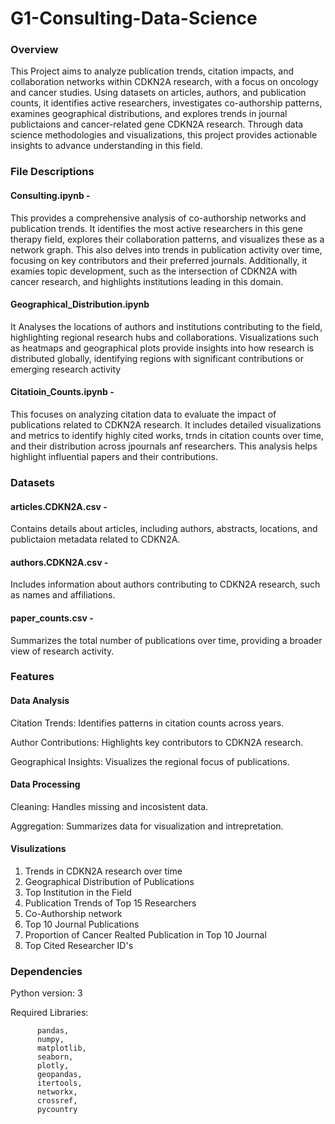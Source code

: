 # G1-Consulting-Data-Science

### Overview 

This Project aims to analyze publication trends, citation impacts, and collaboration networks within CDKN2A research, with a focus on oncology and cancer studies. Using datasets on articles, authors, and publication counts, it identifies active researchers, investigates co-authorship patterns, examines geographical distributions, and explores trends in journal publictaions and cancer-related gene CDKN2A research. Through data science methodologies and visualizations, this project provides actionable insights to advance understanding in this field.

### File Descriptions

#### Consulting.ipynb - 

This provides a comprehensive analysis of co-authorship networks and publication trends. It identifies the most active researchers in this gene therapy field, explores their collaboration patterns, and visualizes these as a network graph. This also delves into trends in publication activity over time, focusing on key contributors and their preferred journals. Additionally, it examies topic development, such as the intersection of CDKN2A with cancer research, and highlights institutions leading in this domain.

#### Geographical_Distribution.ipynb

It Analyses the locations of authors and institutions contributing to the field, highlighting regional research hubs and collaborations. Visualizations such as heatmaps and geographical plots provide insights into how research is distributed globally, identifying regions with significant contributions or emerging research activity

#### Citatioin_Counts.ipynb - 

This focuses on analyzing citation data to evaluate the impact of publications related to CDKN2A research. It includes detailed visualizations and metrics to identify highly cited works, trnds in citation counts over time, and their distribution across jpournals anf researchers. This analysis helps highlight influential papers and their contributions.

### Datasets 

#### articles.CDKN2A.csv - 

Contains details about articles, including authors, abstracts, locations, and publictaion metadata related to CDKN2A.

#### authors.CDKN2A.csv -

Includes information about authors contributing to CDKN2A research, such as names and affiliations.

#### paper_counts.csv -

Summarizes the total number of publications over time, providing a broader view of research activity.

### Features 

#### Data Analysis 

Citation Trends: Identifies patterns in citation counts across years.

Author Contributions: Highlights key contributors to CDKN2A research.

Geographical Insights: Visualizes the regional focus of publications.

#### Data Processing 

Cleaning: Handles missing and incosistent data. 

Aggregation: Summarizes data for visualization and intrepretation.

#### Visulizations

1. Trends in CDKN2A research over time
2. Geographical Distribution of Publications
3. Top Institution in the Field
4. Publication Trends of Top 15 Researchers 
5. Co-Authorship network
6. Top 10 Journal Publications 
7. Proportion of Cancer Realted Publication in Top 10 Journal
8. Top Cited Researcher ID's

### Dependencies 

Python version: 3

Required Libraries:

          pandas,
          numpy,
          matplotlib,
          seaborn,
          plotly,
          geopandas,
          itertools,
          networkx,
          crossref,
          pycountry
          
          
          
          

